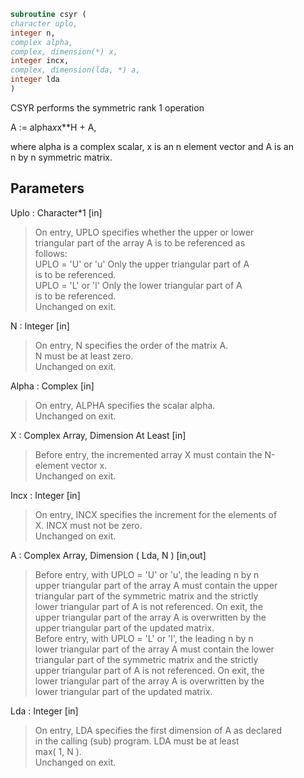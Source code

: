 ```fortran  
subroutine csyr (  
character uplo,  
integer n,  
complex alpha,  
complex, dimension(*) x,  
integer incx,  
complex, dimension(lda, *) a,  
integer lda  
)  
```  
  
CSYR   performs the symmetric rank 1 operation  
  
A := alpha*x*x**H + A,  
  
where alpha is a complex scalar, x is an n element vector and A is an  
n by n symmetric matrix.  
  
## Parameters  
Uplo : Character*1 [in]  
> On entry, UPLO specifies whether the upper or lower  
> triangular part of the array A is to be referenced as  
> follows:  
> UPLO = 'U' or 'u'   Only the upper triangular part of A  
> is to be referenced.  
> UPLO = 'L' or 'l'   Only the lower triangular part of A  
> is to be referenced.  
> Unchanged on exit.  
  
N : Integer [in]  
> On entry, N specifies the order of the matrix A.  
> N must be at least zero.  
> Unchanged on exit.  
  
Alpha : Complex [in]  
> On entry, ALPHA specifies the scalar alpha.  
> Unchanged on exit.  
  
X : Complex Array, Dimension At Least [in]  
> Before entry, the incremented array X must contain the N-  
> element vector x.  
> Unchanged on exit.  
  
Incx : Integer [in]  
> On entry, INCX specifies the increment for the elements of  
> X. INCX must not be zero.  
> Unchanged on exit.  
  
A : Complex Array, Dimension ( Lda, N ) [in,out]  
> Before entry, with  UPLO = 'U' or 'u', the leading n by n  
> upper triangular part of the array A must contain the upper  
> triangular part of the symmetric matrix and the strictly  
> lower triangular part of A is not referenced. On exit, the  
> upper triangular part of the array A is overwritten by the  
> upper triangular part of the updated matrix.  
> Before entry, with UPLO = 'L' or 'l', the leading n by n  
> lower triangular part of the array A must contain the lower  
> triangular part of the symmetric matrix and the strictly  
> upper triangular part of A is not referenced. On exit, the  
> lower triangular part of the array A is overwritten by the  
> lower triangular part of the updated matrix.  
  
Lda : Integer [in]  
> On entry, LDA specifies the first dimension of A as declared  
> in the calling (sub) program. LDA must be at least  
> max( 1, N ).  
> Unchanged on exit.  
  
